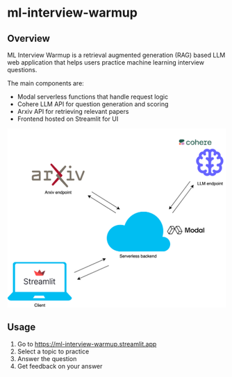 # ml-interview-warmup

## Overview

ML Interview Warmup is a retrieval augmented generation (RAG) based LLM web application that helps users practice machine learning interview questions.

The main components are:

- Modal serverless functions that handle request logic
- Cohere LLM API for question generation and scoring
- Arxiv API for retrieving relevant papers
- Frontend hosted on Streamlit for UI

![alt text](asset/system-diagram.png "System Diagram")

## Usage

1. Go to https://ml-interview-warmup.streamlit.app
2. Select a topic to practice
3. Answer the question
4. Get feedback on your answer
